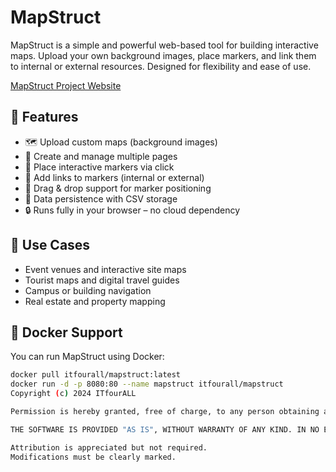 # MapStruct

MapStruct is a simple and powerful web-based tool for building interactive maps. Upload your own background images, place markers, and link them to internal or external resources. Designed for flexibility and ease of use.

<a href="https://itfourall.com/mapstruct.php" target="_blank">MapStruct Project Website</a>


## 🚀 Features

- 🗺️ Upload custom maps (background images)
- 📄 Create and manage multiple pages
- 📍 Place interactive markers via click
- 🔗 Add links to markers (internal or external)
- 🎯 Drag & drop support for marker positioning
- 💾 Data persistence with CSV storage
- 🔒 Runs fully in your browser – no cloud dependency

## 🧰 Use Cases

- Event venues and interactive site maps  
- Tourist maps and digital travel guides  
- Campus or building navigation  
- Real estate and property mapping  

## 🐳 Docker Support

You can run MapStruct using Docker:

```bash
docker pull itfourall/mapstruct:latest
docker run -d -p 8080:80 --name mapstruct itfourall/mapstruct
Copyright (c) 2024 ITfourALL

Permission is hereby granted, free of charge, to any person obtaining a copy of this software and associated documentation files (the "Software"), to use, copy, modify, merge, publish, and distribute copies of the Software, for any purpose, including commercial use.

THE SOFTWARE IS PROVIDED "AS IS", WITHOUT WARRANTY OF ANY KIND. IN NO EVENT SHALL THE AUTHORS OR COPYRIGHT HOLDERS BE LIABLE FOR ANY CLAIM, DAMAGES OR OTHER LIABILITY.

Attribution is appreciated but not required.  
Modifications must be clearly marked.

